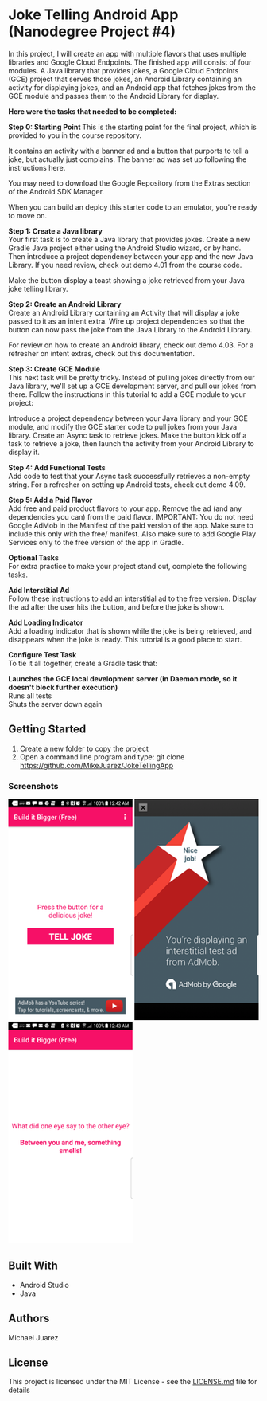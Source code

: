 # Joke Telling Android App (Nanodegree Project #4)

In this project, I will create an app with multiple flavors that uses multiple libraries and Google Cloud Endpoints. The finished app will consist of four modules. A Java library that provides jokes, a Google Cloud Endpoints (GCE) project that serves those jokes, an Android Library containing an activity for displaying jokes, and an Android app that fetches jokes from the GCE module and passes them to the Android Library for display.

<b><p> 
Here were the tasks that needed to be completed:
</p></b>
<b>Step 0: Starting Point </b>
This is the starting point for the final project, which is provided to you in the course repository.</p>

It contains an activity with a banner ad and a button that purports to tell a joke, but actually just complains. The banner ad was set up following the instructions here.</p>

You may need to download the Google Repository from the Extras section of the Android SDK Manager.</p>

When you can build an deploy this starter code to an emulator, you're ready to move on.</p>

<b>Step 1: Create a Java library<br></b>
Your first task is to create a Java library that provides jokes. Create a new Gradle Java project either using the Android Studio wizard, or by hand. Then introduce a project dependency between your app and the new Java Library. If you need review, check out demo 4.01 from the course code.</p>

Make the button display a toast showing a joke retrieved from your Java joke telling library.</p>

<b>Step 2: Create an Android Library<br></b>
Create an Android Library containing an Activity that will display a joke passed to it as an intent extra. Wire up project dependencies so that the button can now pass the joke from the Java Library to the Android Library.</p>

For review on how to create an Android library, check out demo 4.03. For a refresher on intent extras, check out this documentation.</p>

<b>Step 3: Create GCE Module<br></b>
This next task will be pretty tricky. Instead of pulling jokes directly from our Java library, we'll set up a GCE development server, and pull our jokes from there. Follow the instructions in this tutorial to add a GCE module to your project:</p>

Introduce a project dependency between your Java library and your GCE module, and modify the GCE starter code to pull jokes from your Java library. Create an Async task to retrieve jokes. Make the button kick off a task to retrieve a joke, then launch the activity from your Android Library to display it.</p>

<b>Step 4: Add Functional Tests</br></b>
Add code to test that your Async task successfully retrieves a non-empty string. For a refresher on setting up Android tests, check out demo 4.09.</p>

<b>Step 5: Add a Paid Flavor</br></b>
Add free and paid product flavors to your app. Remove the ad (and any dependencies you can) from the paid flavor. IMPORTANT: You do not need Google AdMob in the Manifest of the paid version of the app. Make sure to include this only with the free/ manifest. Also make sure to add Google Play Services only to the free version of the app in Gradle.</p>

<b>Optional Tasks</br></b>
For extra practice to make your project stand out, complete the following tasks.</p>

<b>Add Interstitial Ad</br></b>
Follow these instructions to add an interstitial ad to the free version. Display the ad after the user hits the button, and before the joke is shown.</p>

<b>Add Loading Indicator</br></b>
Add a loading indicator that is shown while the joke is being retrieved, and disappears when the joke is ready. This tutorial is a good place to start.</p>

<b>Configure Test Task</br></b>
To tie it all together, create a Gradle task that:</p>

<b>Launches the GCE local development server (in Daemon mode, so it doesn't block further execution)</br></b>
Runs all tests</br>
Shuts the server down again</br>
</p>

## Getting Started

1.  Create a new folder to copy the project</br>
2.  Open a command line program and type: git clone https://github.com/MikeJuarez/JokeTellingApp</p>

### Screenshots

<img src="https://raw.githubusercontent.com/MikeJuarez/JokeTellingApp/master/_screenshots/1main_screen.png" width="250" />
<img src="https://raw.githubusercontent.com/MikeJuarez/JokeTellingApp/master/_screenshots/2interstitial_ad_screenshot.png" width="250"/>
<img src="https://raw.githubusercontent.com/MikeJuarez/JokeTellingApp/master/_screenshots/3the_joke.png" width="250"/>

## Built With

* Android Studio
* Java

## Authors
Michael Juarez

## License

This project is licensed under the MIT License - see the [LICENSE.md](LICENSE.md) file for details